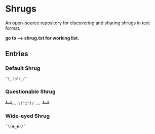 # Shrugs
An open-source repository for discovering and sharing shrugs in text format.  

**go to --> shrug.txt for working list.**  

## Entries  

### Default Shrug  

```powershell
¯\_(ツ)_/¯
```

### Questionable Shrug  

```
┻━┻︵ \(°□°)/ ︵ ┻━┻
```  

### Wide-eyed Shrug

```
¯\(◉‿◉)/¯
```  
